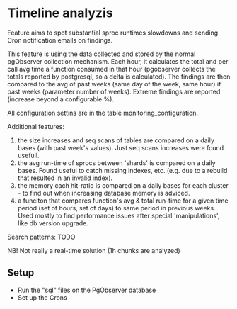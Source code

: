 Timeline analyzis
===

Feature aims to spot substantial sproc runtimes slowdowns and sending Cron notification emails on findings.

This feature is using the data collected and stored by the normal pgObserver collection mechanism.
Each hour, it calculates the total and per call avg time a function consumed in that hour (pgobserver collects the totals reported by postgresql, so a delta is calculated).
The findings are then compared to the avg of past weeks (same day of the week, same hour) if past weeks (parameter number of weeks). Extreme findings are reported (increase beyond a configurable %).

All configuration settins are in the table monitoring_configuration.



Additional features:
1. the size increases and seq scans of tables are compared on a daily bases (with past week's values). Just seq scans increases were found usefull.
2. the avg run-time of sprocs between 'shards' is compared on a daily bases. Found useful to catch missing indexes, etc. (e.g. due to a rebuild that resulted in an invalid index).
3. the memory cach hit-ratio is compared on a daily bases for each cluster - to find out when increasing database memory is adviced.
4. a funciton that compares function's avg & total run-time for a given time period (set of hours, set of days) to same period in previous weeks. Used mostly to find performance issues after special 'manipulations', like db version upgrade.
 

Search patterns:
  TODO

NB! Not really a real-time solution (1h chunks are analyzed)

 
Setup
-----

* Run the "sql" files on the PgObserver database
* Set up the Crons



